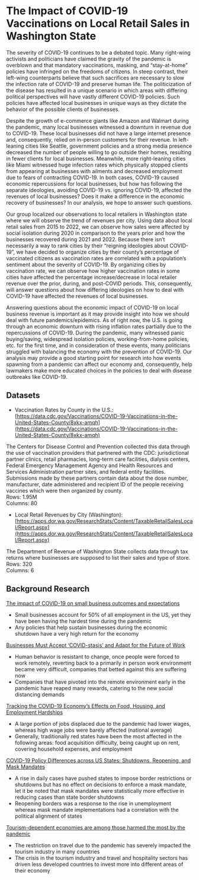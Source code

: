 # The Impact of COVID-19 Vaccinations on Local Retail Sales in Washington State

The severity of COVID-19 continues to be a debated topic. Many right-wing activists and politicians have claimed the gravity of the pandemic is overblown and that mandatory vaccinations, masking, and “stay-at-home” policies have infringed on the freedoms of citizens.  In steep contrast, their left-wing counterparts believe that such sacrifices are necessary to slow the infection rate of COVID-19 and preserve human life. The politicization of the disease has resulted in a unique scenario in which areas with differing political perspectives will have vastly different COVID-19 policies. Such policies have affected local businesses in unique ways as they dictate the behavior of the possible clients of businesses.

Despite the growth of e-commerce giants like Amazon and Walmart during the pandemic, many local businesses witnessed a downturn in revenue due to COVID-19. These local businesses did not have a large internet presence and, consequently, relied on in-person customers for their revenue. In left-leaning cities like Seattle, government policies and a strong media presence decreased the number of people willing to go outside their homes, resulting in fewer clients for local businesses. Meanwhile, more right-leaning cities like Miami witnessed huge infection rates which physically stopped clients from appearing at businesses with ailments and decreased employment due to fears of contracting COVID-19. In both cases, COVID-19 caused economic repercussions for local businesses, but how has following the separate ideologies, avoiding COVID-19 vs. ignoring COVID-19, affected the revenues of local businesses? Does it make a difference in the economic recovery of businesses? In our analysis, we hope to answer such questions. 

Our group localized our observations to local retailers in Washington state where we will observe the trend of revenues per city. Using data about local retail sales from 2015 to 2022, we can observe how sales were affected by social isolation during 2020 in comparison to the years prior and how the businesses recovered during 2021 and 2022. Because there isn’t necessarily a way to rank cities by their “reigning ideologies about COVID-19”, we have decided to organize cities by their county’s percentage of vaccinated citizens as vaccination rates are correlated with a population’s sentiment about the severity of COVID-19. By organizing cities by vaccination rate, we can observe how higher vaccination rates in some cities have affected the percentage increase/decrease in local retailer revenue over the prior, during, and post-COVID periods. This, consequently, will answer questions about how differing ideologies on how to deal with COVID-19 have affected the revenues of local businesses.

Answering questions about the economic impact of COVID-19 on local business revenue is important as it may provide insight into how we should deal with future pandemics/epidemics. As of right now, the U.S. is going through an economic downturn with rising inflation rates partially due to the repercussions of COVID-19. During the pandemic, many witnessed panic buying/saving, widespread isolation policies, working-from-home policies, etc. for the first time, and in consideration of these events, many politicians struggled with balancing the economy with the prevention of COVID-19. Our analysis may provide a good starting point for research into how events spawning from a pandemic can affect our economy and, consequently, help lawmakers make more educated choices in the policies to deal with disease outbreaks like COVID-19.


## Datasets

* Vaccination Rates by County in the U.S.:  
[https://data.cdc.gov/Vaccinations/COVID-19-Vaccinations-in-the-United-States-County/8xkx-amqh](https://data.cdc.gov/Vaccinations/COVID-19-Vaccinations-in-the-United-States-County/8xkx-amqh)  
  
The Centers for Disease Control and Prevention collected this data through the use of vaccination providers that partnered with the CDC: jurisdictional partner clinics, retail pharmacies, long-term care facilities, dialysis centers, Federal Emergency Management Agency and Health Resources and Services Administration partner sites, and federal entity facilities. Submissions made by these partners contain data about the dose number, manufacturer, date administered and recipient ID of the people receiving vaccines which were then organized by county.  
Rows: 1.95M  
Columns: 80  
  
* Local Retail Revenues by City (Washington):  
[https://apps.dor.wa.gov/ResearchStats/Content/TaxableRetailSalesLocal/Report.aspx](https://apps.dor.wa.gov/ResearchStats/Content/TaxableRetailSalesLocal/Report.aspx)  
  
The Department of Revenue of Washington State collects data through tax returns where businesses are supposed to list their sales and type of store.  
Rows: 320  
Columns: 6




## Background Research
[The impact of COVID-19 on small business outcomes and expectations](https://www.pnas.org/doi/10.1073/pnas.2006991117#:~:text=Across%20the%20full%20sample%2C%2043,being%20less%20of%20a%20factor.)  
* Small businesses account for 50% of all employment in the US, yet they have been having the hardest time during the pandemic
* Any policies that help sustain businesses during the economic shutdown have a very high return for the economy  

[Businesses Must Accept ‘COVID-stasis’ and Adapt for the Future of Work](https://www.usnews.com/opinion/articles/2023-03-28/businesses-must-accept-covid-stasis-and-adapt-for-the-future-of-work)  
* Human behavior is resistant to change, once people were forced to work remotely, reverting back to a primarily in person work environment became very difficult, companies that betted against this are suffering now
* Companies that have pivoted into the remote environment early in the pandemic have reaped many rewards, catering to the new social distancing demands

[Tracking the COVID-19 Economy’s Effects on Food, Housing, and Employment Hardships](https://www.cbpp.org/research/poverty-and-inequality/tracking-the-covid-19-economys-effects-on-food-housing-and#:~:text=The%20majority%20of%20jobs%20lost,to%20Labor%20Department%20employment%20data.)  
* A large portion of jobs displaced due to the pandemic had lower wages, whereas high wage jobs were barely affected (national average)
* Generally, traditionally red states have been the most affected in the following areas: food acquisition difficulty, being caught up on rent, covering household expenses, and employment

[COVID-19 Policy Differences across US States: Shutdowns, Reopening, and Mask Mandates](https://www.ncbi.nlm.nih.gov/pmc/articles/PMC7766317/)  
* A rise in daily cases have pushed states to impose border restrictions or shutdowns but has no effect on decisions to enforce a mask mandate, let it be noted that mask mandates were statistically more effective in reducing cases than state border shutdowns
* Reopening borders was a response to the rise in unemployment whereas mask mandate implementations had a correlation with the political alignment of states

[Tourism-dependent economies are among those harmed the most by the pandemic](https://www.imf.org/en/Publications/fandd/issues/2020/12/impact-of-the-pandemic-on-tourism-behsudi)  
* The restriction on travel due to the pandemic has severely impacted the tourism industry in many countries
* The crisis in the tourism industry and travel and hospitality sectors has driven less developed countries to invest more into different areas of their economy   
